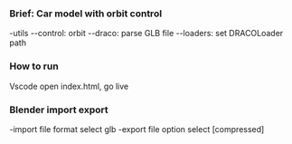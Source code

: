 ### Brief: Car model with orbit control
-utils
--control: orbit
--draco: parse GLB file
--loaders: set DRACOLoader path

### How to run
Vscode open index.html, go live

### Blender import export
-import file format select glb
-export file option select [compressed]